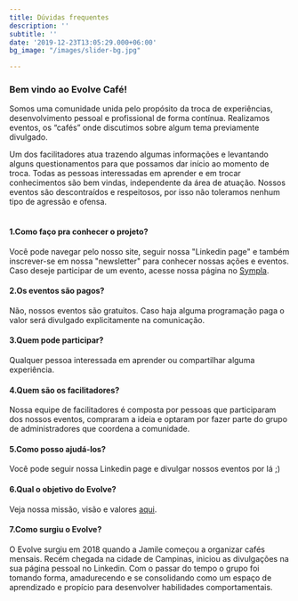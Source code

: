 ```yaml
---
title: Dúvidas frequentes
description: ''
subtitle: ''
date: '2019-12-23T13:05:29.000+06:00'
bg_image: "/images/slider-bg.jpg"

---
```

### Bem vindo ao Evolve Café!

Somos uma comunidade unida pelo propósito da troca de experiências, desenvolvimento pessoal e profissional de forma contínua. Realizamos eventos, os “cafés” onde discutimos sobre algum tema previamente divulgado.

Um dos facilitadores atua trazendo algumas informações e levantando alguns questionamentos para que possamos dar início ao momento de troca. Todas as pessoas interessadas em aprender e em trocar conhecimentos são bem vindas, independente da área de atuação. Nossos eventos são descontraídos e respeitosos, por isso não toleramos nenhum tipo de agressão e ofensa.<br>


#### <br>1.Como faço pra conhecer o projeto?

Você pode navegar pelo nosso site, seguir nossa "Linkedin page" e também inscrever-se em nossa "newsletter" para conhecer nossas ações e eventos. Caso deseje participar de um evento, acesse nossa página no [Sympla](https://www.sympla.com.br/evolvecafe).

#### 2.Os eventos são pagos?

Não, nossos eventos são gratuitos. Caso haja alguma programação paga o valor será divulgado explicitamente na comunicação.

#### 3.Quem pode participar?

Qualquer pessoa interessada em aprender ou compartilhar alguma experiência.

#### 4.Quem são os facilitadores?

Nossa equipe de facilitadores é composta por pessoas que participaram dos nossos eventos, compraram a ideia e optaram por fazer parte do grupo de administradores que coordena a comunidade.

#### 5.Como posso ajudá-los?

Você pode seguir nossa Linkedin page e divulgar nossos eventos por lá ;)

#### 6.Qual o objetivo do Evolve?

Veja nossa missão, visão e valores [aqui](https://evolvecafe.me/about).

#### 7.Como surgiu o Evolve?

O Evolve surgiu em 2018 quando a Jamile começou a organizar cafés mensais. Recém chegada na cidade de Campinas, iniciou as divulgações na sua página pessoal no Linkedin. Com o passar do tempo o grupo foi tomando forma, amadurecendo e se consolidando como um espaço de aprendizado e propício para desenvolver habilidades comportamentais.